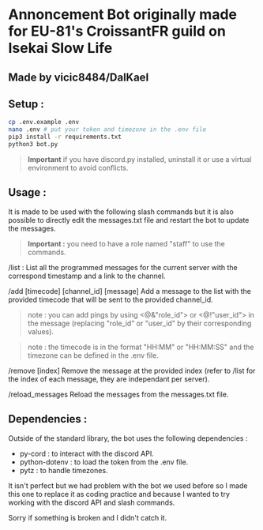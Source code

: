# Annoncement Bot originally made for EU-81's CroissantFR guild on Isekai Slow Life
## Made by vicic8484/DalKael

## Setup :
```sh
cp .env.example .env
nano .env # put your token and timezone in the .env file
pip3 install -r requirements.txt
python3 bot.py
```
>**Important** if you have discord.py installed, uninstall it or use a virtual environment to avoid conflicts.

## Usage :
It is made to be used with the following slash commands but it is also possible to directly edit the messages.txt file and restart the bot to update the messages.
>**Important :** you need to have a role named "staff" to use the commands.

/list : List all the programmed messages for the current server with the correspond timestamp and a link to the channel.

/add [timecode] [channel_id] [message] Add a message to the list with the provided timecode that will be sent to the provided channel_id.

>note : you can add pings by using <@&"role_id"> or <@!"user_id"> in the message (replacing "role_id" or "user_id" by their corresponding values).

>note : the timecode is in the format "HH:MM" or "HH:MM:SS" and the timezone can be defined in the .env file.

/remove [index] Remove the message at the provided index (refer to /list for the index of each message, they are independant per server).

/reload_messages Reload the messages from the messages.txt file.

## Dependencies :
Outside of the standard library, the bot uses the following dependencies :
- py-cord : to interact with the discord API.
- python-dotenv : to load the token from the .env file.
- pytz : to handle timezones. 


It isn't perfect but we had problem with the bot we used before so I made this one to replace it as coding practice and because I wanted to try working with the discord API and slash commands.

Sorry if something is broken and I didn't catch it.